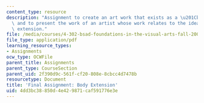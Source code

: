 ```yaml
---
content_type: resource
description: "Assignment to create an art work that exists as a \u201Cbody extension\"\
  \ and to present the work of an artist whose work relates to the idea of a body\
  \ extension."
file: /media/courses/4-302-bsad-foundations-in-the-visual-arts-fall-2003/4dd3bc38850d4e429871caf591776e3e_3_body_extension.pdf
file_type: application/pdf
learning_resource_types:
- Assignments
ocw_type: OCWFile
parent_title: Assignments
parent_type: CourseSection
parent_uid: 2f390d9c-561f-cf20-808e-8cbcc4d7478b
resourcetype: Document
title: 'Final Assignment: Body Extension'
uid: 4dd3bc38-850d-4e42-9871-caf591776e3e
---
```

